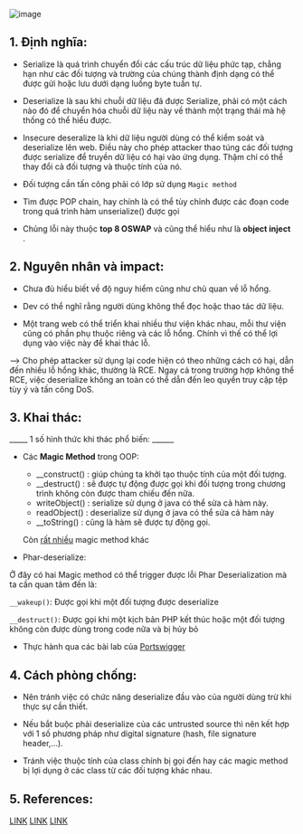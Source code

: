 ![image](https://github.com/vanniichan/Portswigger/assets/112863484/82150fa2-c4fd-4321-bf00-b643727ba838)

<h2>1. Định nghĩa:</h2>

- Serialize là quá trình chuyển đổi các cấu trúc dữ liệu phức tạp, chẳng hạn như các đối tượng và trường của chúng thành định dạng có thể được gửi hoặc lưu dưới dạng luồng byte tuần tự.

- Deserialize là sau khi chuỗi dữ liệu đã được Serialize, phải có một cách nào đó để chuyển hóa chuỗi dữ liệu này về thành một trạng thái mà hệ thống có thể hiểu được.

- Insecure deseralize là khi dữ liệu người dùng có thể kiểm soát và deserialize lên web. Điều này cho phép attacker thao túng các đối tượng được serialize để truyền dữ liệu có hại vào ứng dụng. Thậm 
chí có thể thay đổi cả đối tượng và thuộc tính của nó.

-  Đối tượng cần tấn công phải có lớp sử dụng `Magic method`

-  Tìm được POP chain, hay chính là có thể tùy chỉnh được các đoạn code trong quá trình hàm unserialize() được gọi

- Chủng lỗi này thuộc **top 8 OSWAP** và cũng thể hiểu như là **object inject** .

<h2>2. Nguyên nhân và impact:</h2>

- Chưa đủ hiểu biết về độ nguy hiểm cũng như chủ quan về lỗ hổng.

- Dev có thể nghĩ rằng người dùng không thể đọc hoặc thao tác dữ liệu.

- Một trang web có thể triển khai nhiều thư viện khác nhau, mỗi thư viện cũng có phần phụ thuộc riêng và các lỗ hổng. Chính vì thế có thể lợi dụng vào việc này để khai thác lỗ.

--> Cho phép attacker sử dụng lại code hiện có theo những cách có hại, dẫn đến nhiều lỗ hổng khác, thường là RCE. Ngay cả trong trường hợp không thể RCE, việc deserialize không an toàn có thể dẫn đến leo quyền truy cập tệp tùy ý và tấn công DoS.

<h2>3. Khai thác:</h2>

_____ 1 số hình thức khi thác phổ biến: ______

- Các **Magic Method** trong OOP:
  + __construct() :  giúp chúng ta khởi tạo thuộc tính của một đối tượng.
  +  __destruct() : sẽ được tự động được gọi khi đối tượng trong chương trình không còn được tham chiếu đến nữa.
  + writeObject() : serialize sử dụng ở java có thể sửa cả hàm này.
  + readObject() : deserialize sử dụng ở java có thể sửa cả hàm này
  + __toString() : cũng là hàm sẽ được tự động gọi.

   Còn [rất nhiều](https://www.php.net/manual/en/language.oop5.magic.php) magic method khác
- Phar-deserialize:

Ở đây có hai Magic method có thể trigger được lỗi Phar Deserialization mà ta cần quan tâm đến là:

`__wakeup()`:  Được gọi khi một đối tượng được deserialize

`__destruct()`: Được gọi khi một kịch bản PHP kết thúc hoặc một đối tượng không còn được dùng trong code nữa và bị hủy bỏ

- Thực hành qua các bài lab của [Portswigger](https://portswigger.net/web-security/all-labs)

<h2>4. Cách phòng chống:</h2>

- Nên tránh việc có chức năng deserialize đầu vào của người dùng trừ khi thực sự cần thiết.

- Nếu bắt buộc phải deserialize của các untrusted source thì nên kết hợp với 1 số phương pháp như digital signature (hash, file signature header,...).

- Tránh việc thuộc tính của class chính bị gọi đến hay các magic method bị lợi dụng ở các class từ các đối tượng khác nhau.

<h2>5. References:</h2>

[LINK](https://portswigger.net/web-security/deserialization)
[LINK](https://learn.cyberjutsu.io/courses/take/web-pentration-testing-102/pdfs/53380408-tai-li-u-pdf-kem-theo)
[LINK](https://sec.vnpt.vn/2019/08/ky-thuat-khai-thac-lo-hong-phar-deserialization/)
